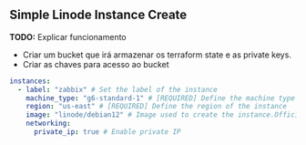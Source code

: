 ## Simple Linode Instance Create

**TODO:** Explicar funcionamento

- Criar um bucket que irá armazenar os terraform state e as private keys. 
- Criar as chaves para acesso ao bucket

```yml
instances:
  - label: "zabbix" # Set the label of the instance
    machine_type: "g6-standard-1" # [REQUIRED] Define the machine type
    region: "us-east" # [REQUIRED] Define the region of the instance
    image: "linode/debian12" # Image used to create the instance.Official Linode Images start with linode/, while your Images start with private/.
    networking:
      private_ip: true # Enable private IP
```